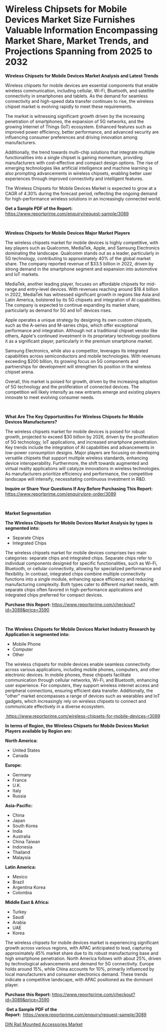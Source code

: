 <p><h1>Wireless Chipsets for Mobile Devices Market Size Furnishes Valuable Information Encompassing Market Share, Market Trends, and Projections Spanning from 2025 to 2032</h1></p><p><strong>Wireless Chipsets for Mobile Devices Market Analysis and Latest Trends</strong></p>
<p><p>Wireless chipsets for mobile devices are essential components that enable wireless communication, including cellular, Wi-Fi, Bluetooth, and satellite connectivity in smartphones and tablets. As the demand for seamless connectivity and high-speed data transfer continues to rise, the wireless chipset market is evolving rapidly to meet these requirements. </p><p>The market is witnessing significant growth driven by the increasing penetration of smartphones, the expansion of 5G networks, and the growing Internet of Things (IoT) ecosystem. Enhanced features such as improved power efficiency, better performance, and advanced security are influencing consumer preferences and driving innovation among manufacturers. </p><p>Additionally, the trend towards multi-chip solutions that integrate multiple functionalities into a single chipset is gaining momentum, providing manufacturers with cost-effective and compact design options. The rise of emerging technologies like artificial intelligence and machine learning is also prompting advancements in wireless chipsets, enabling better user experiences through improved connectivity and intelligent features. </p><p>The Wireless Chipsets for Mobile Devices Market is expected to grow at a CAGR of 4.30% during the forecast period, reflecting the ongoing demand for high-performance wireless solutions in an increasingly connected world.</p></p>
<p><strong>Get a Sample PDF of the Report:&nbsp;</strong> <a href="https://www.reportprime.com/enquiry/request-sample/3089?utm_campaign=3170&utm_medium=2&utm_source=Github&utm_content=ia&utm_term=18032025&utm_id=wireless-chipsets-for-mobile-devices">https://www.reportprime.com/enquiry/request-sample/3089</a></p>
<p>&nbsp;</p>
<p><strong>Wireless Chipsets for Mobile Devices Major Market Players</strong></p>
<p><p>The wireless chipsets market for mobile devices is highly competitive, with key players such as Qualcomm, MediaTek, Apple, and Samsung Electronics dominating the landscape. Qualcomm stands out as a leader, particularly in 5G technology, contributing to approximately 40% of the global market share. The company reported revenue of $33.5 billion in 2022, driven by strong demand in the smartphone segment and expansion into automotive and IoT markets.</p><p>MediaTek, another leading player, focuses on affordable chipsets for mid-range and entry-level devices. With revenues reaching around $18.4 billion in 2022, MediaTek has witnessed significant growth in regions like Asia and Latin America, bolstered by its 5G chipsets and integration of AI capabilities. The company is expected to continue expanding its market share, particularly as demand for 5G and IoT devices rises.</p><p>Apple operates a unique strategy by designing its own custom chipsets, such as the A-series and M-series chips, which offer exceptional performance and integration. Although not a traditional chipset vendor like others, Apple's continued investment in its proprietary technology positions it as a significant player, particularly in the premium smartphone market.</p><p>Samsung Electronics, while also a competitor, leverages its integrated capabilities across semiconductors and mobile technologies. With revenues exceeding $200 billion, its growing focus on 5G components and partnerships for development will strengthen its position in the wireless chipset arena.</p><p>Overall, this market is poised for growth, driven by the increasing adoption of 5G technology and the proliferation of connected devices. The competition will likely intensify as new entrants emerge and existing players innovate to meet evolving consumer needs.</p></p>
<p>&nbsp;</p>
<p><strong>What Are The Key Opportunities For Wireless Chipsets for Mobile Devices Manufacturers?</strong></p>
<p><p>The wireless chipsets market for mobile devices is poised for robust growth, projected to exceed $30 billion by 2026, driven by the proliferation of 5G technology, IoT applications, and increased smartphone penetration. Key trends include the integration of AI capabilities and advancements in low-power consumption designs. Major players are focusing on developing versatile chipsets that support multiple wireless standards, enhancing device interoperability. Furthermore, the shift towards augmented and virtual reality applications will catalyze innovations in wireless technologies. As manufacturers prioritize efficiency and performance, the competitive landscape will intensify, necessitating continuous investment in R&D.</p></p>
<p><strong>Inquire or Share Your Questions If Any Before Purchasing This Report:</strong> <a href="https://www.reportprime.com/enquiry/pre-order/3089?utm_campaign=3170&utm_medium=2&utm_source=Github&utm_content=ia&utm_term=18032025&utm_id=wireless-chipsets-for-mobile-devices">https://www.reportprime.com/enquiry/pre-order/3089</a></p>
<p>&nbsp;</p>
<p><strong>Market Segmentation</strong></p>
<p><strong>The Wireless Chipsets for Mobile Devices Market Analysis by types is segmented into:</strong></p>
<p><ul><li>Separate Chips</li><li>Integrated Chips</li></ul></p>
<p><p>The wireless chipsets market for mobile devices comprises two main categories: separate chips and integrated chips. Separate chips refer to individual components designed for specific functionalities, such as Wi-Fi, Bluetooth, or cellular connectivity, allowing for specialized performance and flexibility. In contrast, integrated chips combine multiple connectivity functions into a single module, enhancing space efficiency and reducing manufacturing complexity. Both types cater to different market needs, with separate chips often favored in high-performance applications and integrated chips preferred for compact devices.</p></p>
<p><strong>Purchase this Report:&nbsp;</strong><a href="https://www.reportprime.com/checkout?id=3089&price=3590&utm_campaign=3170&utm_medium=2&utm_source=Github&utm_content=ia&utm_term=18032025&utm_id=wireless-chipsets-for-mobile-devices">https://www.reportprime.com/checkout?id=3089&price=3590</a></p>
<p>&nbsp;</p>
<p><strong>The Wireless Chipsets for Mobile Devices Market Industry Research by Application is segmented into:</strong></p>
<p><ul><li>Mobile Phone</li><li>Computer</li><li>Other</li></ul></p>
<p><p>The wireless chipsets for mobile devices enable seamless connectivity across various applications, including mobile phones, computers, and other electronic devices. In mobile phones, these chipsets facilitate communication through cellular networks, Wi-Fi, and Bluetooth, enhancing user experience. For computers, they support wireless internet access and peripheral connections, ensuring efficient data transfer. Additionally, the "other" market encompasses a range of devices such as wearables and IoT gadgets, which increasingly rely on wireless chipsets to connect and communicate effectively in a diverse ecosystem.</p></p>
<p><a href="https://www.reportprime.com/wireless-chipsets-for-mobile-devices-r3089?utm_campaign=3170&utm_medium=2&utm_source=Github&utm_content=ia&utm_term=18032025&utm_id=wireless-chipsets-for-mobile-devices">&nbsp;https://www.reportprime.com/wireless-chipsets-for-mobile-devices-r3089</a></p>
<p><strong>In terms of Region, the Wireless Chipsets for Mobile Devices Market Players available by Region are:</strong></p>
<p>
    <p> <strong> North America: </strong>
        <ul>
            <li>United States</li>
            <li>Canada</li>
        </ul>
        </p> 
    <p> <strong> Europe: </strong>
        <ul>
            <li>Germany</li>
            <li>France</li>
            <li>U.K.</li>
            <li>Italy</li>
            <li>Russia</li>
        </ul>
        </p> 
    <p> <strong> Asia-Pacific: </strong>
        <ul>
            <li>China</li>
            <li>Japan</li>
            <li>South Korea</li>
            <li>India</li>
            <li>Australia</li>
            <li>China Taiwan</li>
            <li>Indonesia</li>
            <li>Thailand</li>
            <li>Malaysia</li>
        </ul>
        </p> 
    <p> <strong> Latin America: </strong>
        <ul>
            <li>Mexico</li>
            <li>Brazil</li>
            <li>Argentina Korea</li>
            <li>Colombia</li>
        </ul>
        </p> 
    <p> <strong> Middle East & Africa: </strong>
        <ul>
            <li>Turkey</li>
            <li>Saudi</li>
            <li>Arabia</li>
            <li>UAE</li>
            <li>Korea</li>
        </ul>
    </p>
    </p>
<p><p>The wireless chipsets for mobile devices market is experiencing significant growth across various regions, with APAC anticipated to lead, capturing approximately 45% market share due to its robust manufacturing base and high smartphone penetration. North America follows with about 25%, driven by technological advancements and demand for 5G connectivity. Europe holds around 15%, while China accounts for 10%, primarily influenced by local manufacturers and consumer electronics demand. These trends indicate a competitive landscape, with APAC positioned as the dominant player.</p></p>
<p><strong>Purchase this Report: </strong><a href="https://www.reportprime.com/checkout?id=3089&price=3590&utm_campaign=3170&utm_medium=2&utm_source=Github&utm_content=ia&utm_term=18032025&utm_id=wireless-chipsets-for-mobile-devices">https://www.reportprime.com/checkout?id=3089&price=3590</a></p>
<p>&nbsp;<strong>Get a Sample PDF of the Report:&nbsp;&nbsp;</strong><a href="https://www.reportprime.com/enquiry/request-sample/3089?utm_campaign=3170&utm_medium=2&utm_source=Github&utm_content=ia&utm_term=18032025&utm_id=wireless-chipsets-for-mobile-devices">https://www.reportprime.com/enquiry/request-sample/3089</a></p>
<p><strong></strong></p>
<p><p><a href="https://github.com/osbornrdaflalo/Market-Research-Report-List-1/blob/main/din-rail-mounted-accessories-market.md?utm_campaign=3170&utm_medium=2&utm_source=Github&utm_content=ia&utm_term=18032025&utm_id=wireless-chipsets-for-mobile-devices">DIN Rail Mounted Accessories Market</a></p></p>
